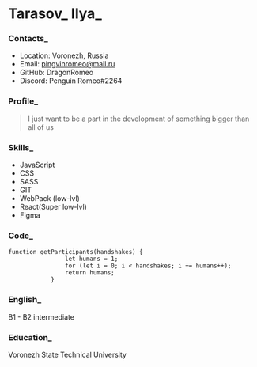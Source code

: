 
# Tarasov_ Ilya_

### Contacts_
* Location: Voronezh, Russia
* Email: pingvinromeo@mail.ru
* GitHub: DragonRomeo
* Discord: Penguin Romeo#2264

### Profile_
> I just want to be a part in the development of something bigger than all of us

### Skills_
* JavaScript
* CSS
* SASS
* GIT
* WebPack (low-lvl)
* React(Super low-lvl)
* Figma

### Code_
```
function getParticipants(handshakes) {
                let humans = 1;
                for (let i = 0; i < handshakes; i += humans++);
                return humans;
            }
```


### English_
B1 - B2 intermediate

### Education_
Voronezh State Technical University
